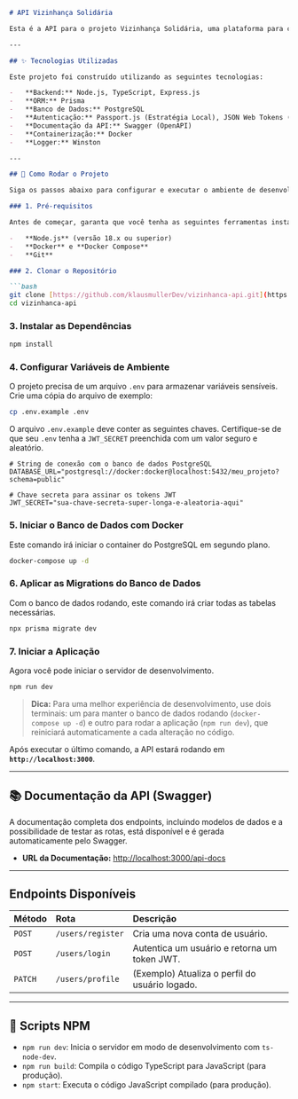 ````markdown
# API Vizinhança Solidária

Esta é a API para o projeto Vizinhança Solidária, uma plataforma para conectar pessoas que precisam de ajuda com voluntários em sua comunidade.

---

## ✨ Tecnologias Utilizadas

Este projeto foi construído utilizando as seguintes tecnologias:

-   **Backend:** Node.js, TypeScript, Express.js
-   **ORM:** Prisma
-   **Banco de Dados:** PostgreSQL
-   **Autenticação:** Passport.js (Estratégia Local), JSON Web Tokens (JWT)
-   **Documentação da API:** Swagger (OpenAPI)
-   **Containerização:** Docker
-   **Logger:** Winston

---

## 🚀 Como Rodar o Projeto

Siga os passos abaixo para configurar e executar o ambiente de desenvolvimento localmente.

### 1. Pré-requisitos

Antes de começar, garanta que você tenha as seguintes ferramentas instaladas em sua máquina:

-   **Node.js** (versão 18.x ou superior)
-   **Docker** e **Docker Compose**
-   **Git**

### 2. Clonar o Repositório

```bash
git clone [https://github.com/klausmullerDev/vizinhanca-api.git](https://github.com/klausmullerDev/vizinhanca-api.git)
cd vizinhanca-api
````

### 3\. Instalar as Dependências

```bash
npm install
```

### 4\. Configurar Variáveis de Ambiente

O projeto precisa de um arquivo `.env` para armazenar variáveis sensíveis. Crie uma cópia do arquivo de exemplo:

```bash
cp .env.example .env
```

O arquivo `.env.example` deve conter as seguintes chaves. Certifique-se de que seu `.env` tenha a `JWT_SECRET` preenchida com um valor seguro e aleatório.

```env
# String de conexão com o banco de dados PostgreSQL
DATABASE_URL="postgresql://docker:docker@localhost:5432/meu_projeto?schema=public"

# Chave secreta para assinar os tokens JWT
JWT_SECRET="sua-chave-secreta-super-longa-e-aleatoria-aqui"
```

### 5\. Iniciar o Banco de Dados com Docker

Este comando irá iniciar o container do PostgreSQL em segundo plano.

```bash
docker-compose up -d
```

### 6\. Aplicar as Migrations do Banco de Dados

Com o banco de dados rodando, este comando irá criar todas as tabelas necessárias.

```bash
npx prisma migrate dev
```

### 7\. Iniciar a Aplicação

Agora você pode iniciar o servidor de desenvolvimento.

```bash
npm run dev
```

> **Dica:** Para uma melhor experiência de desenvolvimento, use dois terminais: um para manter o banco de dados rodando (`docker-compose up -d`) e outro para rodar a aplicação (`npm run dev`), que reiniciará automaticamente a cada alteração no código.

Após executar o último comando, a API estará rodando em **`http://localhost:3000`**.

-----

## 📚 Documentação da API (Swagger)

A documentação completa dos endpoints, incluindo modelos de dados e a possibilidade de testar as rotas, está disponível e é gerada automaticamente pelo Swagger.

  - **URL da Documentação:** [http://localhost:3000/api-docs](https://www.google.com/search?q=http://localhost:3000/api-docs)

-----

## Endpoints Disponíveis

| Método | Rota               | Descrição                                         |
| :----- | :----------------- | :------------------------------------------------ |
| `POST` | `/users/register`  | Cria uma nova conta de usuário.                   |
| `POST` | `/users/login`     | Autentica um usuário e retorna um token JWT.      |
| `PATCH`| `/users/profile`   | (Exemplo) Atualiza o perfil do usuário logado. |

-----

## 📜 Scripts NPM

  - `npm run dev`: Inicia o servidor em modo de desenvolvimento com `ts-node-dev`.
  - `npm run build`: Compila o código TypeScript para JavaScript (para produção).
  - `npm start`: Executa o código JavaScript compilado (para produção).

<!-- end list -->

```
```